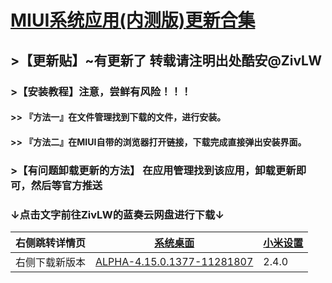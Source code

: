 # [MIUI系统应用(内测版)更新合集](http://www.lanzous.com/b838135)

## >【更新贴】~有更新了 转载请注明出处酷安@ZivLW  
### >【安装教程】注意，尝鲜有风险！！！   
#### >> 『方法一』在文件管理找到下载的文件，进行安装。   
#### >> 『方法二』在MIUI自带的浏览器打开链接，下载完成直接弹出安装界面。   
### >【有问题卸载更新的方法】 在应用管理找到该应用，卸载更新即可，然后等官方推送  

### ↓点击文字前往ZivLW的蓝奏云网盘进行下载↓  

| 右侧跳转详情页 | [系统桌面](https://miui-daily.github.io/MiuiHome) | [小米设置](https://github.com/MIUISystemAppUpdate/MiSettings/releases) |  
| ------------ | ---------- | ---------- |   
| 右侧下载新版本 | [ALPHA-4.15.0.1377-11281807](https://www.lanzous.com/tp/i7nrn8d) | 2.4.0 |   

